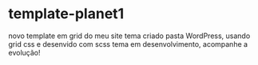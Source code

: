 # template-planet1
novo template em grid do meu site
tema criado pasta WordPress, usando grid css e 
desenvido com scss
tema em desenvolvimento, acompanhe a evolução!
